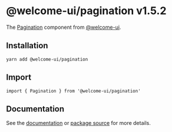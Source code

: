 # @welcome-ui/pagination v1.5.2

The [Pagination](http://welcome-ui.com/components/pagination) component from [@welcome-ui](http://welcome-ui.com).

## Installation

    yarn add @welcome-ui/pagination

## Import

    import { Pagination } from '@welcome-ui/pagination'

## Documentation

See the [documentation](http://welcome-ui.com/components/pagination) or [package source](https://github.com/WTTJ/welcome-ui/tree/v1.5.2/packages/Pagination) for more details.
